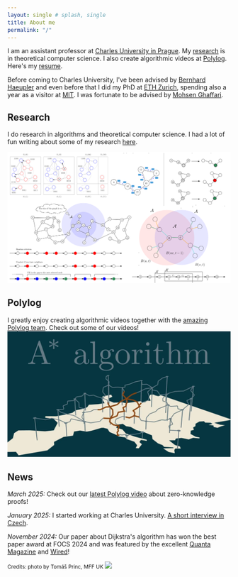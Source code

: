 ```yaml
---
layout: single # splash, single
title: About me
permalink: "/"
---
```


I am an assistant professor at [Charles University in Prague](https://www.mff.cuni.cz/cs/iuuk). My [research](/research/) is in theoretical computer science. I also create algorithmic videos at [Polylog](https://www.youtube.com/@polylogcs). Here's my [resume](/assets/documents/CV.pdf).

Before coming to Charles University, I've been advised by <a href="http://www.cs.cmu.edu/~haeupler/">Bernhard Haeupler</a> and even before that I did my PhD at [ETH Zurich](https://ethz.ch/en.html), spending also a year as a visitor at [MIT](https://www.csail.mit.edu/people/). I was fortunate to be advised by <a href="https://people.csail.mit.edu/ghaffari/">Mohsen Ghaffari</a>.

## Research

I do research in algorithms and theoretical computer science. I had a lot of fun writing about some of my research [here](/research/).

[
![survey](/assets/images/collage.png "Bunch of images from the survey")
](/research/)

## Polylog

I greatly enjoy creating algorithmic videos together with the [amazing Polylog team](/polylog/). Check out some of our videos!
[
![survey](/assets/images/astar.webp "Thumbnail of one of our videos")
](/polylog/)

## News

_March 2025:_ Check out our [latest Polylog video](https://www.youtube.com/watch?v=Otvcbw6k4eo&t=1s) about zero-knowledge proofs!

_January 2025:_ I started working at Charles University. [A short interview in Czech](https://www.matfyz.cz/clanky/vaclav-rozhon-veda-je-socialni-proces).

_November 2024:_ Our paper about Dijkstra's algorithm has won the best paper award at FOCS 2024 and was featured by the excellent [Quanta Magazine](https://www.quantamagazine.org/computer-scientists-establish-the-best-way-to-traverse-a-graph-20241025/) and [Wired](https://www.wired.com/story/scientists-establish-the-best-algorithm-for-traversing-a-map/)!

<small>Credits: photo by Tomáš Princ, MFF UK</small>
<a href='https://clustrmaps.com/site/1bmo6'  title='Visit tracker'>
<img width="3px" src='//clustrmaps.com/map_v2.png?cl=ffffff&w=a&t=n&d=9aXYg_RgDaFX-gpCSUfu2XgbYVYCPqAAv6pkRFMlbTU'/>
</a>
